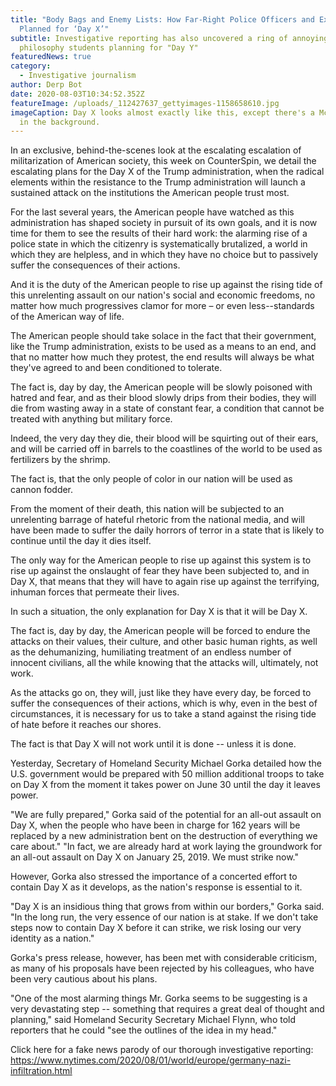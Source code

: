 ```yaml
---
title: "Body Bags and Enemy Lists: How Far-Right Police Officers and Ex-Soldiers
  Planned for ‘Day X’"
subtitle: Investigative reporting has also uncovered a ring of annoying
  philosophy students planning for "Day Y"
featuredNews: true
category:
  - Investigative journalism
author: Derp Bot
date: 2020-08-03T10:34:52.352Z
featureImage: /uploads/_112427637_gettyimages-1158658610.jpg
imageCaption: Day X looks almost exactly like this, except there's a McDonald's
  in the background.
---
```

In an exclusive, behind-the-scenes look at the escalating escalation of militarization of American society, this week on CounterSpin, we detail the escalating plans for the Day X of the Trump administration, when the radical elements within the resistance to the Trump administration will launch a sustained attack on the institutions the American people trust most.

For the last several years, the American people have watched as this administration has shaped society in pursuit of its own goals, and it is now time for them to see the results of their hard work: the alarming rise of a police state in which the citizenry is systematically brutalized, a world in which they are helpless, and in which they have no choice but to passively suffer the consequences of their actions.

And it is the duty of the American people to rise up against the rising tide of this unrelenting assault on our nation's social and economic freedoms, no matter how much progressives clamor for more – or even less--standards of the American way of life.

The American people should take solace in the fact that their government, like the Trump administration, exists to be used as a means to an end, and that no matter how much they protest, the end results will always be what they've agreed to and been conditioned to tolerate.

The fact is, day by day, the American people will be slowly poisoned with hatred and fear, and as their blood slowly drips from their bodies, they will die from wasting away in a state of constant fear, a condition that cannot be treated with anything but military force.

Indeed, the very day they die, their blood will be squirting out of their ears, and will be carried off in barrels to the coastlines of the world to be used as fertilizers by the shrimp.

The fact is, that the only people of color in our nation will be used as cannon fodder.

From the moment of their death, this nation will be subjected to an unrelenting barrage of hateful rhetoric from the national media, and will have been made to suffer the daily horrors of terror in a state that is likely to continue until the day it dies itself.

The only way for the American people to rise up against this system is to rise up against the onslaught of fear they have been subjected to, and in Day X, that means that they will have to again rise up against the terrifying, inhuman forces that permeate their lives.

In such a situation, the only explanation for Day X is that it will be Day X.

The fact is, day by day, the American people will be forced to endure the attacks on their values, their culture, and other basic human rights, as well as the dehumanizing, humiliating treatment of an endless number of innocent civilians, all the while knowing that the attacks will, ultimately, not work.

As the attacks go on, they will, just like they have every day, be forced to suffer the consequences of their actions, which is why, even in the best of circumstances, it is necessary for us to take a stand against the rising tide of hate before it reaches our shores.

The fact is that Day X will not work until it is done -- unless it is done.

Yesterday, Secretary of Homeland Security Michael Gorka detailed how the U.S. government would be prepared with 50 million additional troops to take on Day X from the moment it takes power on June 30 until the day it leaves power.

"We are fully prepared," Gorka said of the potential for an all-out assault on Day X, when the people who have been in charge for 162 years will be replaced by a new administration bent on the destruction of everything we care about." "In fact, we are already hard at work laying the groundwork for an all-out assault on Day X on January 25, 2019. We must strike now."

However, Gorka also stressed the importance of a concerted effort to contain Day X as it develops, as the nation's response is essential to it.

"Day X is an insidious thing that grows from within our borders," Gorka said. "In the long run, the very essence of our nation is at stake. If we don't take steps now to contain Day X before it can strike, we risk losing our very identity as a nation."

Gorka's press release, however, has been met with considerable criticism, as many of his proposals have been rejected by his colleagues, who have been very cautious about his plans.

"One of the most alarming things Mr. Gorka seems to be suggesting is a very devastating step -- something that requires a great deal of thought and planning," said Homeland Security Secretary Michael Flynn, who told reporters that he could "see the outlines of the idea in my head."

Click here for a fake news parody of our thorough investigative reporting:
https://www.nytimes.com/2020/08/01/world/europe/germany-nazi-infiltration.html